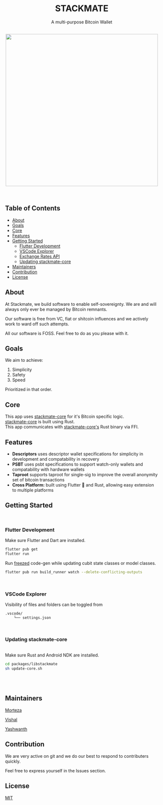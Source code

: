 <h1 align="center">STACKMATE</h1> <div align="center">A multi-purpose Bitcoin Wallet</div> <br /> <p align="center"> <img style="height:500px" src="assets/icon/sm92.png"/> <p/> <br />

## Table of Contents

- [About](#about)
- [Goals](#goals)
- [Core](#core)
- [Features](#features)
- [Getting Started](#getting-started)
  - [Flutter Development](#flutter-development)
  - [VSCode Explorer](#vscode-explorer)
  - [Exchange Rates API](#exchange-rates-api)
  - [Updating stackmate-core](#updating-stackmate-core)
- [Maintainers](#maintainers)
- [Contribution](#contribution)
- [License](#license)

## About

At Stackmate, we build software to enable self-sovereignty. We are and will always only ever be managed by Bitcoin remnants.

Our software is free from VC, fiat or shitcoin influences and we actively work to ward off such attempts.

All our software is FOSS. Feel free to do as you please with it.

## Goals

We aim to achieve:

1. Simplicity
2. Safety
3. Speed

Prioritized in that order.

## Core

This app uses [stackmate-core](https://github.com/i5hi/stackmate-core) for it's Bitcoin specific logic.
<br/>
[stackmate-core](https://github.com/i5hi/stackmate-core) is built using Rust.
<br/>
This app communicates with [stackmate-core's](https://github.com/i5hi/stackmate-core) Rust binary via FFI.

## Features

- **Descriptors** uses descriptor wallet specifications for simplicity in development and compatability in recovery
- **PSBT** uses psbt specifications to support watch-only wallets and compatability with hardware wallets
- **Taproot** supports taproot for single-sig to improve the overall anonymity set of bitcoin transactions
- **Cross Platform:** built using Flutter 💙 and Rust, allowing easy extension to multiple platforms

## Getting Started

<br/>

### Flutter Development

Make sure Flutter and Dart are installed.

```bash
flutter pub get
flutter run
```

Run [freezed](https://pub.dev/packages/freezed) code-gen while updating cubit state classes or model classes.

```bash
flutter pub run build_runner watch --delete-conflicting-outputs
```

<br/>

### VSCode Explorer

Visibility of files and folders can be toggled from

    .vscode/
        └── settings.json

<br/>

### Updating stackmate-core

<br/>
Make sure Rust and Android NDK are installed.

```bash
cd packages/libstackmate
sh update-core.sh
```

<br/>
<br/>

## Maintainers

[Morteza](https://github.com/mocodesmo)

[Vishal](https://github.com/i5hi)

[Yashwanth](https://github.com/yashwanthambati)

## Contribution

We are very active on git and we do our best to respond to contributers quickly.

Feel free to express yourself in the Issues section.

## License

[MIT](https://github.com/mocodesmo/stackmate/blob/main/LICENSE)
